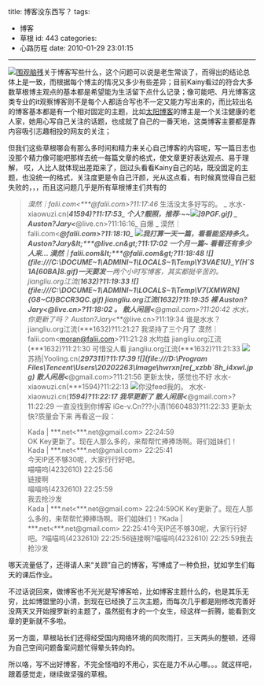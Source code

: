 title: 博客没东西写？
tags:
  - 博客
  - 草根
id: 443
categories:
  - 心路历程
date: 2010-01-29 23:01:15
---

[![围观脑残](http://farm5.static.flickr.com/4053/4308570567_81e5605a6f.jpg)](http://farm5.static.flickr.com/4053/4308570567_81e5605a6f.jpg "围观脑残")关于博客写些什么，这个问题可以说是老生常谈了，而得出的结论总体上是一致，而根据每个博主的情况又多少有些差异；目前Kainy看过的符合大多数草根博主观点的基本都是希望能为生活留下点什么记录；像可能吧、月光博客这类专业的it观察博客则不是每个人都适合写也不一定又能力写出来的，而比较出名的博客基本都是有一个相对固定的主题，比如[太阳博客](http://www.sunmingxia.com/)的博主是一个关注健康的老人家，她用心写自己关注的话题，也成就了自己的一番天地，这类博客主要都是靠内容吸引志趣相投的网友的关注；

但我们这些草根哪会有那么多时间和精力来关心自己博客的内容呢，写一篇日志也没那个精力像可能吧那样去统一每篇文章的格式，使文章更好表达观点、易于理解， 哎，人比人就体现出差距来了，回过头看看Kainy自己的站，既没固定的主题，也没统一的格式，关注度更是令自己汗颜，光从这点<!--more-->看，有时候真觉得自己挺失败的，，，而且这问题几乎是所有草根博主们共有的
> _漠然｜falii.com&lt;***@falii.com&gt;?11:17:46_
> 生活没太多好写的。
> _ 水水-xiaowuzi.cn(***41594)?11:17:53_
> 个人?靓照，推荐·~~![](file:///C:\DOCUME~1\ADMINI~1\LOCALS~1\Temp\X@8}U9MLE}EBUE273)]9PGF.gif)
> _ Auston?Jary&lt;***@live.cn&gt;?11:16:16_
> 自爆
> _ 漠然｜falii.com&lt;***@falii.com&gt;?11:18:10_
> ![](file:///C:\DOCUME~1\ADMINI~1\LOCALS~1\Temp\)~QA%ZD`05ZB]U[4_B3N7C4.gif)我打算一天一篇，看看能坚持多久。
> Auston?Jary&lt;***@live.cn&gt;?11:17:02
> 一个月一篇~
> 看看还有多少人来...
> 漠然｜falii.com&lt;***@falii.com&gt;?11:18:48
> ![](file:///C:\DOCUME~1\ADMINI~1\LOCALS~1\Temp\Y3VAE1U}_Y(H`S1A[60BA]8.gif)一天要发**一两个小时**写博客，其实都挺辛苦的。
> jiangliu.org江流(***1632)?11:19:33
> ![](file:///C:\DOCUME~1\ADMINI~1\LOCALS~1\Temp\V7(XMWRN]{G8~CI}BCCR3QC.gif)
> jiangliu.org江流(***1632)?11:19:35
> 裸
> Auston?Jary&lt;***@live.cn&gt;?11:18:02
> 。
> 散人闲居&lt;***@gmail.com&gt;?11:20:42
> 水水，你更新了吗？
> Auston?Jary&lt;***@live.cn&gt;?11:19:34
> 谁是水水？
> jiangliu.org江流(***1632)?11:21:27
> 我坚持了三个月了
> 漠然｜falii.com&lt;moran@falii.com&gt;?11:21:28
> 水均益
> jiangliu.org江流(***1632)?11:21:30
> 可惜没人看
> jiangliu.org江流(***1632)?11:21:33
> ![](file:///C:\DOCUME~1\ADMINI~1\LOCALS~1\Temp\M~JCXC1J~}F8$PM4BBBN1QD.gif)
> 苏扬|Yooling.cn(***297311)?11:17:39
> ![](file:///D:\Program Files\Tencent\Users\20202263\Image\hwrxn[re(_xzbb`8h_i4xwl.jpg)
> 散人闲居&lt;***@gmail.com&gt;?11:21:56
> 更新太快，感觉也不好
> 水水-xiaowuzi.cn(***1594)?11:22:13
> ![](file:///C:\DOCUME~1\ADMINI~1\LOCALS~1\Temp\M~JCXC1J~}F8$PM4BBBN1QD.gif)你没feed我的。
> 水水-xiaowuzi.cn(***1594)?11:22:17
> 我早更新了
> 散人闲居&lt;***@gmail.com&gt;?11:22:29
> 一直没找到你博客
> iGe-v.Cn???小清(1660483)?11:22:33
> 更新太快?质量会下来
再看这一段：
> <div id="_mcePaste">Kada | ***.net&lt;***.net@gmail.com&gt; 22:24:59</div>
> <div id="_mcePaste">OK Key更新了。现在人那么多的，来帮帮忙捧捧场啊。哥们姐妹们！</div>
> <div id="_mcePaste">Kada | ***.net&lt;***.net@gmail.com&gt; 22:25:41</div>
> <div id="_mcePaste">今天IP还不够30呢，大家行行好吧。</div>
> <div id="_mcePaste">喵喵呜(4232610) 22:25:56</div>
> <div id="_mcePaste">链接啊</div>
> <div id="_mcePaste">喵喵呜(4232610) 22:25:59</div>
> <div id="_mcePaste">我去抢沙发</div>
> Kada | ***.net&lt;***.net@gmail.com&gt; 22:24:59OK Key更新了。现在人那么多的，来帮帮忙捧捧场啊。哥们姐妹们！?Kada | ***.net&lt;***.net@gmail.com&gt; 22:25:41今天IP还不够30呢，大家行行好吧。?喵喵呜(4232610) 22:25:56链接啊?喵喵呜(4232610) 22:25:59我去抢沙发
哪天流量低了，还得请人来“关顾”自己的博客，写博成了一种负担，犹如学生们每天的课后作业。

不过话说回来，做博客也不光光是写博客哈，比如博客主题什么的，也是其乐无穷，比如博盟里的小清，到现在已经换了三次主题，而每次几乎都是刚修改完善好没两天又开始搜罗新的主题了，虽然挺有才的一个女生，经这样一折腾，能看到文章的更新就不多啦。

另一方面，草根站长们还得经受国内网络环境的风吹雨打，三天两头的整顿，还得为自己空间问题备案问题忙得晕头转向的。

所以咯，写不出好博客，不完全怪咱的不用心，实在是力不从心哪。。。就这样吧，跟着感觉走，继续做坚强的草根。